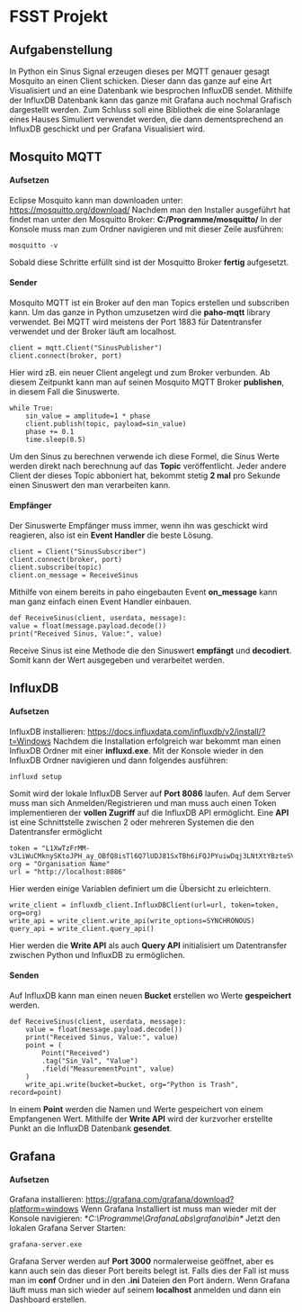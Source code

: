 # FSST Projekt

## Aufgabenstellung
In Python ein Sinus Signal erzeugen dieses per MQTT genauer gesagt Mosquito an einen Client schicken. Dieser dann das ganze auf eine Art Visualisiert und an eine Datenbank wie besprochen InfluxDB sendet. Mithilfe der InfluxDB Datenbank kann das ganze mit Grafana auch nochmal Grafisch dargestellt werden. Zum Schluss soll eine Bibliothek die eine Solaranlage eines Hauses Simuliert verwendet werden, die dann dementsprechend an InfluxDB geschickt und per Grafana Visualisiert wird.

## Mosquito MQTT
#### Aufsetzen
Eclipse Mosquito kann man downloaden unter: https://mosquitto.org/download/
Nachdem man den Installer ausgeführt hat findet man unter den Mosquitto Broker: 
	**C:/Programme/mosquitto/**
In der Konsole muss man zum Ordner navigieren und mit dieser Zeile ausführen:
	
	mosquitto -v
Sobald diese Schritte erfüllt sind ist der Mosquitto Broker **fertig** aufgesetzt.
#### Sender
Mosquito MQTT ist ein Broker auf den man Topics erstellen und subscriben kann. Um das ganze in Python umzusetzen wird die **paho-mqtt** library verwendet. Bei MQTT wird meistens der Port 1883 für Datentransfer verwendet und der Broker läuft am localhost.

	client = mqtt.Client("SinusPublisher")  
	client.connect(broker, port)
Hier wird zB. ein neuer Client angelegt und zum Broker verbunden. Ab diesem Zeitpunkt kann man auf seinen Mosquito MQTT Broker **publishen**, in diesem Fall die Sinuswerte. 
	
	while True:
		sin_value = amplitude=1 * phase
		client.publish(topic, payload=sin_value)
		phase += 0.1
		time.sleep(0.5)
		
Um den Sinus zu berechnen verwende ich diese Formel, die Sinus Werte werden direkt nach berechnung auf das **Topic** veröffentlicht. Jeder andere Client der dieses Topic abboniert hat, bekommt stetig **2 mal** pro Sekunde einen Sinuswert den man verarbeiten kann.
#### Empfänger
Der Sinuswerte Empfänger muss immer, wenn ihn was geschickt wird reagieren, also ist ein **Event Handler** die beste Lösung. 
	
	client = Client("SinusSubscriber")  
	client.connect(broker, port)  
	client.subscribe(topic)  
	client.on_message = ReceiveSinus
	
Mithilfe von einem bereits in paho eingebauten Event **on_message** kann man ganz einfach einen Event Handler einbauen.

	def ReceiveSinus(client, userdata, message):  
    value = float(message.payload.decode())  
    print("Received Sinus, Value:", value)
 Receive Sinus ist eine Methode die den Sinuswert **empfängt** und **decodiert**. Somit kann der Wert ausgegeben und verarbeitet werden.
## InfluxDB
#### Aufsetzen
InfluxDB installieren: https://docs.influxdata.com/influxdb/v2/install/?t=Windows
Nachdem die Installation erfolgreich war bekommt man einen InfluxDB Ordner mit einer **influxd.exe**. Mit der Konsole wieder in den InfluxDB Ordner navigieren und dann folgendes ausführen:
	
	influxd setup
Somit wird der  lokale InfluxDB Server auf **Port 8086** laufen. Auf dem Server muss man sich Anmelden/Registrieren und man muss auch einen Token implementieren der **vollen Zugriff** auf die InfluxDB API ermöglicht. Eine **API** ist eine Schnittstelle zwischen 2 oder mehreren Systemen die den Datentransfer ermöglicht
	
	token = "L1XwTzFrMM-v3LiWuCMknySKtoJPH_ay_OBfQ8isTl6Q7lUDJ81SxTBh6iFQJPYuiwDqj3LNtXtYBzteSVj1qg=="  
	org = "Organisation Name"  
	url = "http://localhost:8086"
Hier werden einige Variablen definiert um die Übersicht zu erleichtern.

	write_client = influxdb_client.InfluxDBClient(url=url, token=token, org=org)  
	write_api = write_client.write_api(write_options=SYNCHRONOUS)  
	query_api = write_client.query_api()
Hier werden die **Write API** als auch **Query API** initialisiert um Datentransfer zwischen Python und InfluxDB zu ermöglichen.
#### Senden
Auf InfluxDB kann man einen neuen **Bucket** erstellen wo Werte **gespeichert** werden. 

	def ReceiveSinus(client, userdata, message):  
	    value = float(message.payload.decode())  
	    print("Received Sinus, Value:", value)  
	    point = (  
	        Point("Received")  
	        .tag("Sin_Val", "Value")  
	        .field("MeasurementPoint", value)  
	    )  
	    write_api.write(bucket=bucket, org="Python is Trash", record=point)
In einem **Point** werden die Namen und Werte gespeichert von einem Empfangenen Wert. Mithilfe der **Write API** wird der kurzvorher erstellte Punkt an die InfluxDB Datenbank **gesendet**.

## Grafana
#### Aufsetzen
Grafana installieren: https://grafana.com/grafana/download?platform=windows
Wenn Grafana Installiert ist muss man wieder mit der Konsole navigieren:
**C:\Programme\GrafanaLabs\grafana\bin\**
Jetzt den lokalen Grafana Server Starten:
	
	grafana-server.exe

Grafana Server werden auf **Port 3000** normalerweise geöffnet, aber es kann auch sein das dieser Port bereits belegt ist. Falls dies der Fall ist muss man im **conf** Ordner und in den **.ini** Dateien den Port ändern. Wenn Grafana läuft muss man sich wieder auf seinem **localhost** anmelden und dann ein Dashboard erstellen.

